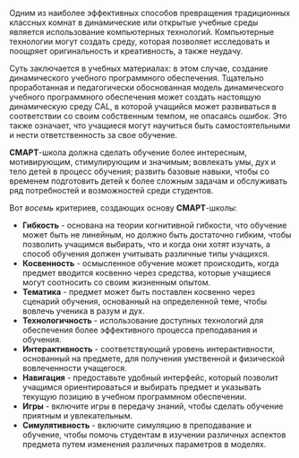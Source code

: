 Одним из наиболее эффективных способов превращения традиционных классных комнат в динамические или открытые учебные среды является использование компьютерных технологий. Компьютерные технологии могут создать среду, которая позволяет исследовать и поощряет оригинальность и креативность, а также неудачу. 

Суть заключается в учебных материалах: в этом случае, создание динамического учебного программного обеспечения. Тщательно проработанная и педагогически обоснованная модель динамического учебного программного обеспечения может создать настоящую динамическую среду CAL, в которой учащийся может развиваться в соответствии со своим собственным темпом, не опасаясь ошибок. Это также означает, что учащиеся могут научиться быть самостоятельными и нести ответственность за свое обучение.

**СМАРТ**-школа должна сделать обучение более интересным, мотивирующим, стимулирующим и значимым; вовлекать умы, дух и тело детей в процесс обучения; развить базовые навыки, чтобы со временем подготовить детей к более сложным задачам и обслуживать ряд потребностей и возможностей среди студентов.

Вот *восемь* критериев, создающих основу **СМАРТ**-школы:

- **Гибкость** - основана на теории когнитивной гибкости, что обучение может быть не линейным, но должно быть достаточно гибким, чтобы позволить учащимся выбирать, что и когда они хотят изучать, а способ обучения должен учитывать различные типы учащихся.
- **Косвенность** - осмысленное обучение может происходить, когда предмет вводится косвенно через средства, которые учащиеся могут соотносить со своим жизненным опытом.
- **Тематика** - предмет может быть поставлен косвенно через сценарий обучения, основанный на определенной теме, чтобы вовлечь ученика в разум и дух.
- **Технологичность** - использование доступных технологий для обеспечения более эффективного процесса преподавания и обучения.
- **Интерактивность** - соответствующий уровень интерактивности, основанный на предмете, для получения умственной и физической вовлеченности учащегося. 
- **Навигация**  - предоставьте удобный интерфейс, который позволит учащимся ориентироваться и выбирать предмет и указывать текущую позицию в учебном программном обеспечении.
- **Игры** - включите игры в передачу знаний, чтобы сделать обучение приятным и увлекательным.
- **Симулятивность** - включите симуляцию в преподавание и обучение, чтобы помочь студентам в изучении различных аспектов предмета путем изменения различных параметров в моделях.

